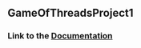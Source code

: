 ## GameOfThreadsProject1

### Link to the [Documentation](https://github.com/dsutton1080/GameOfThreadsProject1/blob/raw/battleship/doc/build/html/index.html)
